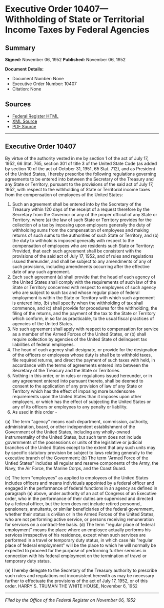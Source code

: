 # Executive Order 10407—Withholding of State or Territorial Income Taxes by Federal Agencies

## Summary

**Signed:** November 06, 1952
**Published:** November 06, 1952

**Document Details:**
- Document Number: None
- Executive Order Number: 10407
- Citation: None

## Sources
- [Federal Register HTML](https://www.presidency.ucsb.edu/documents/executive-order-10407-withholding-state-or-territorial-income-taxes-federal-agencies)
- [XML Source](None)
- [PDF Source](None)

---

## Executive Order 10407

By virtue of the authority vested in me by section 1 of the act of July 17, 1952, 66 Stat. 765, section 301 of title 3 of the United State Code (as added by section 10 of the act of October 31, 1951, 65 Stat. 712), and as President of the United States, I hereby prescribe the following regulations governing agreements to be entered into between the Secretary of the Treasury and any State or Territory, pursuant to the provisions of the said act of July 17, 1952, with respect to the withholding of State or Territorial income taxes from the compensation of employees of the United States:
1. Such an agreement shall be entered into by the Secretary of the Treasury within 120 days of the receipt of a request therefore by the Secretary from the Governor or any of the proper official of any State or Territory, where (a) the law of such State or Territory provides for the collection of a tax by imposing upon employers generally the duty of withholding sums from the compensation of employees and making returns of such sums to the authorities of such State or Territory, and (b) the duty to withhold is imposed generally with respect to the compensation of employees who are residents such State or Territory: Provided, that each such agreement shall be consistent with the provisions of the said act of July 17, 1952, and of rules and regulations issued thereunder, and shall be subject to any amendments of any of such provisions, including amendments occurring after the effective date of any such agreement.
2. Each such agreement (a) shall provide that the head of each agency of the United States shall comply with the requirements of such law of the State or Territory concerned with respect to employees of such agency who are subject to such tax and whose regular place of federal employment is within the State or Territory with which such agreement is entered into, (b) shall specify when the withholding of tax shall commence, and (c) shall provide for procedures for the withholding, the filing of the returns, and the payment of the tax to the State or Territory which conform, in so far as practicable, to the usual fiscal practices of agencies of the United States.
3. No such agreement shall apply with respect to compensation for service as a member of the Armed Forces of the United States, or (b) shall require collection by agencies of the United State of delinquent tax liabilities of federal employees.
4. The head of each agency shall designate, or provide for the designation of the officers or employees whose duty is shall be to withhold taxes, file required returns, and direct the payment of such taxes with held, in accordance with the terms of agreements entered into between the Secretary of the Treasury and the State or Territories.
5. Nothing in this order, or in rules or regulations issued hereunder, or in any agreement entered into pursuant thereto, shall be deemed to consent to the application of any provision of law of any State or Territory which has the effect of imposing more burdensome requirements upon the United States than it imposes upon other employers, or which has the effect of subjecting the United States or any of its officers or employees to any penalty or liability.
6. As used in this order -

(a) The term "agency" means each department, commission, authority, administration, board, or other independent establishment of the Government of the United States, including any wholly-owned instrumentality of the United States, but such term does not include governments of the possessions or units of the legislative or judicial branches of the United States except to the extent that any such units may by specific statutory provision be subject to laws relating generally to the executive branch of the Government;
(b) The term "Armed Force of the Untied States" includes all regular and reserve components of the Army, the Navy, the Air Force, the Marine Corps, and the Coast Guard.

(c) The term "employees" as applied to employees of the United States includes officers and means individuals appointed by a federal officer and engaged in the performance of federal functions in an agency as defined in paragraph (a) above, under authority of an act of Congress of an Executive order, who in the performance of their duties are supervised and directed by a federal officer, but the term does not include retired personnel, pensioners, annuitants, or similar beneficiaries of the federal government, whether their status is civilian or in the Armed Forces of the United States, who are not performing active service, or persons receiving remuneration for services on a contract-fee basis.
(d) The term "regular place of federal employment" means the place where an employee actually performs his services irrespective of his residence, except when such services are performed in a travel or temporary duty status, in which case his "regular place of federal employment" will be the place to which he will normally be expected to proceed for the purpose of performing further services in connection with his federal employment on the termination of travel or temporary duty status.

(e) I hereby delegate to the Secretary of the Treasury authority to prescribe such rules and regulations not inconsistent herewith as may be necessary further to effectuate the provisions of the act of July 17, 1952, or of this order.
HARRY S. TRUMAN
THE WHITE HOUSE,
November 6, 1952

---

*Filed by the Office of the Federal Register on November 06, 1952*
